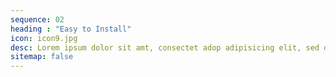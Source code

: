 ```yaml
---
sequence: 02
heading : "Easy to Install"
icon: icon9.jpg
desc: Lorem ipsum dolor sit amt, consectet adop adipisicing elit, sed do eiusmod teporara incididunt ugt labore
sitemap: false
---
```

